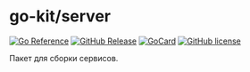 # go-kit/server

[![Go Reference][ref1]][ref2]
 [![GitHub Release][gr1]][gr2]
 [![GoCard][gc1]][gc2]
 [![GitHub license][gl1]][gl2]

[ref1]: https://pkg.go.dev/badge/github.com/LeKovr/go-kit/server.svg
[ref2]: https://pkg.go.dev/github.com/LeKovr/go-kit/server
[gc1]: https://goreportcard.com/badge/github.com/LeKovr/go-kit/server
[gc2]: https://goreportcard.com/report/github.com/LeKovr/go-kit/server
[gr1]: https://img.shields.io/github/v/tag/Lekovr/go-kit?filter=server/*
[gr2]: https://github.com/LeKovr/go-kit/releases?q=server&expanded=true
[gl1]: https://img.shields.io/github/license/LeKovr/go-kit.svg
[gl2]: https://github.com/LeKovr/go-kit/blob/master/LICENSE

Пакет для сборки сервисов.
